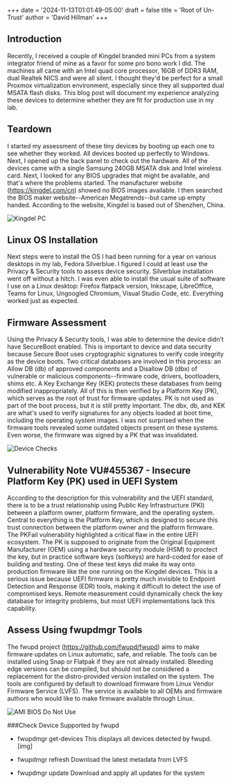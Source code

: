 +++
date = '2024-11-13T01:01:49-05:00'
draft = false 
title = 'Root of Un-Trust'
author = 'David Hillman'
+++
## Introduction

Recently, I received a couple of Kingdel branded mini PCs from a system integrator friend of mine as a favor for some pro bono work I did. The machines all came with an Intel quad core processor, 16GB of DDR3 RAM, dual Realtek NICS and were all silent. I thought they'd be perfect for a small Proxmox virtualization environment, especially since they all supported dual MSATA flash disks. This blog post will document my experience analyzing these devices to determine whether they are fit for production use in my lab.

## Teardown

I started my assessment of these tiny devices by booting up each one to see whether they worked. All devices booted up perfectly to Windows. Next, I opened up the back panel to check out the hardware. All of the devices came with a single Samsung 240GB MSATA disk and Intel wireless card. Next, I looked for any BIOS upgrades that might be available, and that's where the problems started. The manufacturer website (https://kingdel.com/cn) showed no BIOS images available. I then searched the BIOS maker website--American Megatrends--but came up empty handed. According to the website, Kingdel is based out of Shenzhen, China.

![Kingdel PC](/05_kingdel_pc.jpg 'Kingdel PC')

## Linux OS Installation

Next steps were to install the OS I had been running for a year on various desktops in my lab, Fedora Silverblue. I figured I could at least use the Privacy & Security tools to assess device security. Silverblue installation went off without a hitch. I was even able to install the usual suite of software I use on a Linux desktop: Firefox flatpack version, Inkscape, LibreOffice, Teams for Linux, Ungoogled Chromium, Visual Studio Code, etc. Everything worked just as expected.

## Firmware Assessment

Using the Privacy & Security tools, I was able to determine the device didn't have SecureBoot enabled. This is important to device and data security because Secure Boot uses cryptographic signatures to verify code integrity as the device boots. Two critical databases are involved in this process: an Allow DB (db) of approved components and a Disallow DB (dbx) of vulnerable or malicious components--firmware code, drivers, bootloaders, shims etc. A Key Exchange Key (KEK) protects these databases from being modified inappropriately. All of this is then verified by a Platform Key (PK), which serves as the root of trust for firmware updates. PK is not used as part of the boot process, but it is still pretty important. The dbx, db, and KEK are what's used to verify signatures for any objects loaded at boot time, including the operating system images. I was not surprised when the firmware tools revealed some outdated objects present on these systems. Even worse, the firmware was signed by a PK that was invalidated. 

![Device Checks](/00_device_checks_result.jpg 'Device Checks')

## Vulnerability Note VU#455367 - Insecure Platform Key (PK) used in UEFI System

According to the description for this vulnerability and the UEFI standard, there is to be a trust relationship using Public Key Infrastructure (PKI) between a platform owner, platform firmware, and the operating system. Central to everything is the Platform Key, which is designed to secure this trust connection between the platform owner and the platform firmware. The PKFail vulnerability highlighted a critical flaw in the entire UEFI ecosystem. The PK is supposed to originate from the Original Equipment Manufacturer (OEM) using a hardware security module (HSM) to proctect the key, but in practice software keys (softkeys) are hard-coded for ease of building and testing. One of these test keys did make its way onto production firmware like the one running on the Kingdel devices. This is a serious issue because UEFI firmware is pretty much invisible to Endpoint Detection and Response (EDR) tools, making it difficult to detect the use of compromised keys. Remote measurement could dynamically check the key database for integrity problems, but most UEFI implementations lack this capability.

## Assess Using fwupdmgr Tools

The fwupd project (https://github.com/fwupd/fwupd) aims to make firmware updates on Linux automatic, safe, and reliable. The tools can be installed using Snap or Flatpak if they are not already installed. Bleeding edge versions can be compiled, but should not be considered a replacement for the distro-provided version installed on the system. The tools are configured by default to download firmware from Linux Vendor Firmware Service (LVFS). The service is available to all OEMs and firmware authors who would like to make firmware available through Linux.

![AMI BIOS Do Not Use](/03_ami_bios_do_not_use.jpg 'AMI BIOS Do Not Use')

###Check Device Supported by fwupd

- fwupdmgr get-devices
This displays all devices detected by fwupd. [img]

- fwupdmgr refresh
Download the latest metadata from LVFS

- fwupdmgr update
Download and apply all updates for the system


